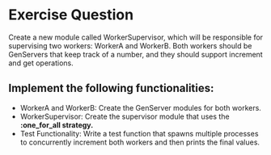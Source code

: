 # Exercise Question
Create a new module called WorkerSupervisor, which will be responsible for supervising two workers: WorkerA and WorkerB. Both workers should be GenServers that keep track of a number, and they should support increment and get operations.

## Implement the following functionalities:

- WorkerA and WorkerB: Create the GenServer modules for both workers.
- WorkerSupervisor: Create the supervisor module that uses the <b>:one_for_all strategy.</b>
- Test Functionality: Write a test function that spawns multiple processes to concurrently increment both workers and then prints the final values.